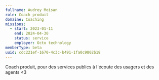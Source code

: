 ```yaml
---
fullname: Audrey Moisan
role: Coach produit
domaine: Coaching
missions:
  - start: 2023-01-11
    end: 2024-04-30
    status: service
    employer: Octo technology
memberType: beta
uuid: cdc221ef-1670-4c3c-b491-1fa0c9802b18
---
```

Coach produit, pour des services publics à l'écoute des usagers et des agents <3